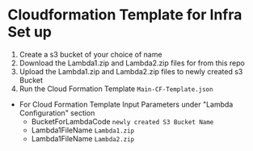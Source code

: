 # Cloudformation Template for Infra Set up #



1. Create a s3 bucket of your choice of name
2. Download the Lambda1.zip and Lambda2.zip files for from this repo
3. Upload the Lambda1.zip and Lambda2.zip files to newly created s3 Bucket
4. Run the Cloud Formation Template `Main-CF-Template.json`
  * For Cloud Formation Template Input Parameters under "Lambda Configuration" section
      * BucketForLambdaCode `newly created S3 Bucket Name`
      * Lambda1FileName `Lambda1.zip`
      * Lambda1FileName `Lambda2.zip`

